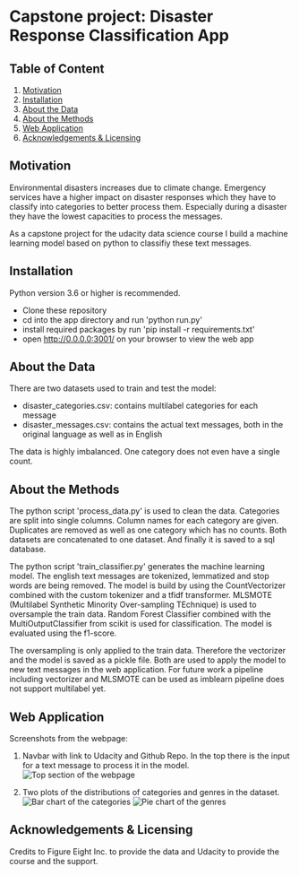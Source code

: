 # Capstone project: Disaster Response Classification App
## Table of Content
1. [Motivation](#motivation)
2. [Installation](#installation)
3. [About the Data](#about-the-data)
4. [About the Methods](#about-the-methods)
5. [Web Application](#webpage)
6. [Acknowledgements & Licensing](#acknowledgements--licensing)

## Motivation <a name="motivation"/>
Environmental disasters increases due to climate change. Emergency services have a higher impact on disaster responses which they have to classify into categories 
to better process them. Especially during a disaster they have the lowest capacities to process the messages.

As a capstone project for the udacity data science course I build a machine learning model based on python to classifiy these text messages.

## Installation <a name="installation"/>
Python version 3.6 or higher is recommended.

- Clone these repository
- cd into the app directory and run 'python run.py'
- install required packages by run 'pip install -r requirements.txt'
- open http://0.0.0.0:3001/ on your browser to view the web app

## About the Data <a name="about-the-data"/>
There are two datasets used to train and test the model:
- disaster_categories.csv: contains multilabel categories for each message
- disaster_messages.csv: contains the actual text messages, both in the original language as well as in English

The data is highly imbalanced. One category does not even have a single count.

## About the Methods <a name="about-the-methods"/>
The python script 'process_data.py' is used to clean the data.
Categories are split into single columns. Column names for each category are given. Duplicates are removed as well as one category which has no counts. 
Both datasets are concatenated to one dataset. And finally it is saved to a sql database.

The python script 'train_classifier.py' generates the machine learning model.
The english text messages are tokenized, lemmatized and stop words are being removed. The model is build by using the CountVectorizer combined with the custom 
tokenizer and a tfidf transformer. MLSMOTE (Multilabel Synthetic Minority Over-sampling TEchnique) is used to oversample the train data. Random Forest Classifier combined with the MultiOutputClassifier from scikit is used for classification. The model is evaluated using the f1-score.

The oversampling is only applied to the train data. Therefore the vectorizer and the model is saved as a pickle file. Both are used to apply the model to new text 
messages in the web application. For future work a pipeline including vectorizer and MLSMOTE can be used as imblearn pipeline does not support multilabel yet.

## Web Application <a name="webpage"/>
Screenshots from the webpage:
1. Navbar with link to Udacity and Github Repo. In the top there is the input for a text message to process it in the model.
![Top section of the webpage](https://github.com/LollaPie/Data_Science_Disaster_Response/blob/main/images/Screenshot_1.png?raw=true)

2. Two plots of the distributions of categories and genres in the dataset.
![Bar chart of the categories](https://github.com/LollaPie/Data_Science_Disaster_Response/blob/main/images/Screenshot_2.png?raw=true)
![Pie chart of the genres](https://github.com/LollaPie/Data_Science_Disaster_Response/blob/main/images/Screenshot_3.png?raw=true)

## Acknowledgements & Licensing <a name="acknowledgements--licensing"/>
Credits to Figure Eight Inc. to provide the data and Udacity to provide the course and the support.
